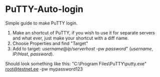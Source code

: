 # PuTTY-Auto-login
Simple guide to make PuTTY login.

1) Make an shortcut of PuTTY, if you wish to use it for separate servers and what ever, just make your shortcut with a diff name.
2) Choose Properties and find "Target"
3) Add to target: *username*@*ip/serverhost* -pw *password*"  (*username*, *IP/Host*, *password*).

Should look something like this:
"C:\Program Files\PuTTY\putty.exe" root@testnet.ee -pw mypassword123
